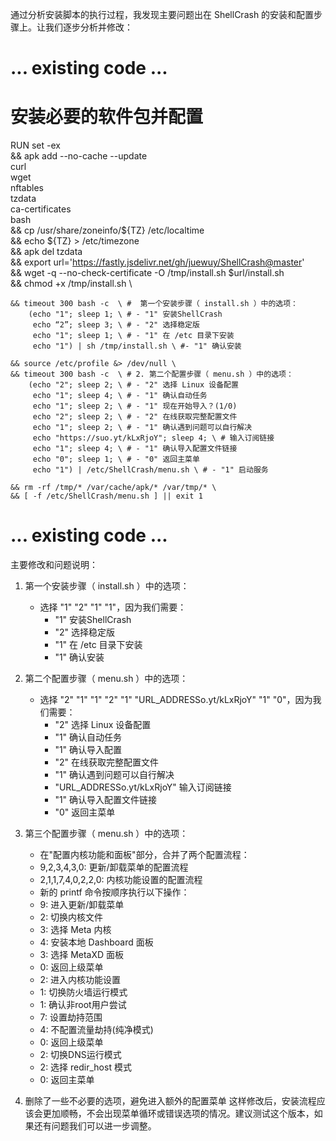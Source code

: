 通过分析安装脚本的执行过程，我发现主要问题出在 ShellCrash 的安装和配置步骤上。让我们逐步分析并修改：

# ... existing code ...

# 安装必要的软件包并配置
RUN set -ex \
    && apk add --no-cache --update \
        curl \
        wget \
        nftables \
        tzdata \
        ca-certificates \
        bash \
    && cp /usr/share/zoneinfo/${TZ} /etc/localtime \
    && echo ${TZ} > /etc/timezone \
    && apk del tzdata \
    && export url='https://fastly.jsdelivr.net/gh/juewuy/ShellCrash@master' \
    && wget -q --no-check-certificate -O /tmp/install.sh $url/install.sh \
    && chmod +x /tmp/install.sh \

    && timeout 300 bash -c  \ #  第一个安装步骤（ install.sh ）中的选项：
        (echo "1"; sleep 1; \ # - "1" 安装ShellCrash
         echo “2”; sleep 3; \ # - "2" 选择稳定版
         echo "1"; sleep 1; \ # - "1" 在 /etc 目录下安装
         echo "1") | sh /tmp/install.sh \ #- "1" 确认安装
    
    && source /etc/profile &> /dev/null \
    && timeout 300 bash -c  \ # 2. 第二个配置步骤（ menu.sh ）中的选项：
        (echo "2"; sleep 2; \ # - "2" 选择 Linux 设备配置
         echo "1"; sleep 4; \ # - "1" 确认自动任务
         echo "1"; sleep 2; \ # - "1" 现在开始导入？(1/0)
         echo "2"; sleep 2; \ # - "2" 在线获取完整配置文件
         echo "1"; sleep 2; \ # - "1" 确认遇到问题可以自行解决
         echo "https://suo.yt/kLxRjoY"; sleep 4; \ # 输入订阅链接 
         echo "1"; sleep 4; \ # - "1" 确认导入配置文件链接 
         echo "0"; sleep 1; \ # - "0" 返回主菜单
         echo "1") | /etc/ShellCrash/menu.sh \ # - "1" 启动服务

    && rm -rf /tmp/* /var/cache/apk/* /var/tmp/* \
    && [ -f /etc/ShellCrash/menu.sh ] || exit 1

# ... existing code ...

主要修改和问题说明：

1. 第一个安装步骤（ install.sh ）中的选项：  
   - 选择 "1" "2" "1" "1"，因为我们需要：
     - "1" 安装ShellCrash
     - "2" 选择稳定版
     - "1" 在 /etc 目录下安装
     - "1" 确认安装

2. 第二个配置步骤（ menu.sh ）中的选项：
   - 选择 "2" "1" "1" "2" "1" "URL_ADDRESSo.yt/kLxRjoY" "1" "0"，因为我们需要： 
     - "2" 选择 Linux 设备配置
     - "1" 确认自动任务
     - "1" 确认导入配置
     - "2" 在线获取完整配置文件
     - "1" 确认遇到问题可以自行解决
     - "URL_ADDRESSo.yt/kLxRjoY" 输入订阅链接
     - "1" 确认导入配置文件链接
     - "0" 返回主菜单

3. 第三个配置步骤（ menu.sh ）中的选项：

    - 在"配置内核功能和面板"部分，合并了两个配置流程：
     - 9,2,3,4,3,0: 更新/卸载菜单的配置流程
     - 2,1,1,7,4,0,2,2,0: 内核功能设置的配置流程
    - 新的 printf 命令按顺序执行以下操作：
     - 9: 进入更新/卸载菜单
     - 2: 切换内核文件
     - 3: 选择 Meta 内核
     - 4: 安装本地 Dashboard 面板
     - 3: 选择 MetaXD 面板
     - 0: 返回上级菜单
     - 2: 进入内核功能设置
     - 1: 切换防火墙运行模式
     - 1: 确认非root用户尝试
     - 7: 设置劫持范围
     - 4: 不配置流量劫持(纯净模式)
     - 0: 返回上级菜单
     - 2: 切换DNS运行模式
     - 2: 选择 redir_host 模式
     - 0: 返回主菜单
   
3. 删除了一些不必要的选项，避免进入额外的配置菜单
这样修改后，安装流程应该会更加顺畅，不会出现菜单循环或错误选项的情况。建议测试这个版本，如果还有问题我们可以进一步调整。

